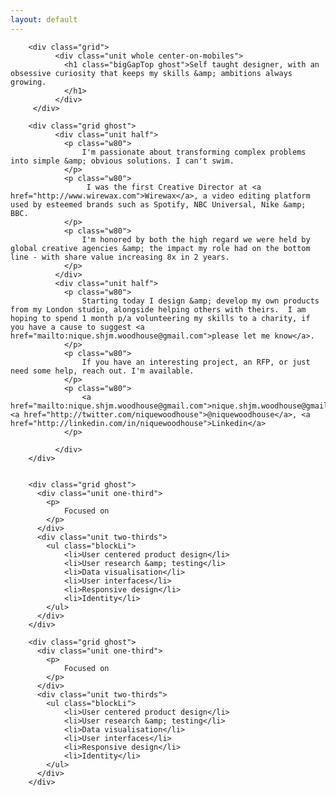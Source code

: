 ```yaml
---
layout: default
---
```


<div class="wider DeepBlueToBrightPurp">


		<div class="grid">
		      <div class="unit whole center-on-mobiles">
		        <h1 class="bigGapTop ghost">Self taught designer, with an obsessive curiosity that keeps my skills &amp; ambitions always growing. 
		        </h1>
		      </div>
		 </div>

		<div class="grid ghost">
		      <div class="unit half">
		        <p class="w80">
		        	I'm passionate about transforming complex problems into simple &amp; obvious solutions. I can't swim.
		        </p>
		        <p class="w80">
		        	 I was the first Creative Director at <a href="http://www.wirewax.com">Wirewax</a>, a video editing platform used by esteemed brands such as Spotify, NBC Universal, Nike &amp; BBC.  
				</p>
				<p class="w80">
		        	I'm honored by both the high regard we were held by global creative agencies &amp; the impact my role had on the bottom line - with share value increasing 8x in 2 years. 
		        </p>
		      </div>
		      <div class="unit half">
		        <p class="w80">
		        	Starting today I design &amp; develop my own products from my London studio, alongside helping others with theirs.  I am hoping to spend 1 month p/a volunteering my skills to a charity, if you have a cause to suggest <a href="mailto:nique.shjm.woodhouse@gmail.com">please let me know</a>.
		        </p>
		        <p class="w80">
		        	If you have an interesting project, an RFP, or just need some help, reach out. I'm available. 
		        </p>
		        <p class="w80">
		        	<a href="mailto:nique.shjm.woodhouse@gmail.com">nique.shjm.woodhouse@gmail.com</a>, <a href="http://twitter.com/niquewoodhouse">@niquewoodhouse</a>, <a href="http://linkedin.com/in/niquewoodhouse">Linkedin</a>
		        </p>

		      </div>
		</div>		 


		<div class="grid ghost">
	      <div class="unit one-third">
	      	<p>
	      		Focused on
	      	</p>
	      </div>
	      <div class="unit two-thirds">
	        <ul class="blockLi">
	        	<li>User centered product design</li>
	        	<li>User research &amp; testing</li>
	        	<li>Data visualisation</li>
	        	<li>User interfaces</li>
	        	<li>Responsive design</li>
	        	<li>Identity</li>
	        </ul>
	      </div>
	    </div>

		<div class="grid ghost">
	      <div class="unit one-third">
	      	<p>
	      		Focused on
	      	</p>
	      </div>
	      <div class="unit two-thirds">
	        <ul class="blockLi">
	        	<li>User centered product design</li>
	        	<li>User research &amp; testing</li>
	        	<li>Data visualisation</li>
	        	<li>User interfaces</li>
	        	<li>Responsive design</li>
	        	<li>Identity</li>
	        </ul>
	      </div>
	    </div>


</div>		